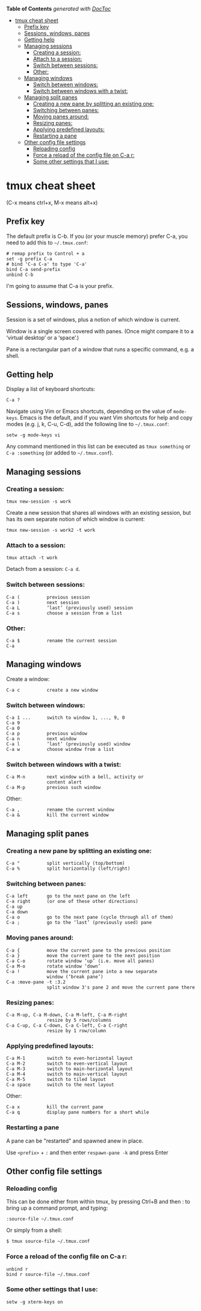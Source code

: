 <!-- START doctoc generated TOC please keep comment here to allow auto update -->
<!-- DON'T EDIT THIS SECTION, INSTEAD RE-RUN doctoc TO UPDATE -->
**Table of Contents**  *generated with [DocToc](https://github.com/thlorenz/doctoc)*

- [tmux cheat sheet](#tmux-cheat-sheet)
  - [Prefix key](#prefix-key)
  - [Sessions, windows, panes](#sessions-windows-panes)
  - [Getting help](#getting-help)
  - [Managing sessions](#managing-sessions)
    - [Creating a session:](#creating-a-session)
    - [Attach to a session:](#attach-to-a-session)
    - [Switch between sessions:](#switch-between-sessions)
    - [Other:](#other)
  - [Managing windows](#managing-windows)
    - [Switch between windows:](#switch-between-windows)
    - [Switch between windows with a twist:](#switch-between-windows-with-a-twist)
  - [Managing split panes](#managing-split-panes)
    - [Creating a new pane by splitting an existing one:](#creating-a-new-pane-by-splitting-an-existing-one)
    - [Switching between panes:](#switching-between-panes)
    - [Moving panes around:](#moving-panes-around)
    - [Resizing panes:](#resizing-panes)
    - [Applying predefined layouts:](#applying-predefined-layouts)
    - [Restarting a pane](#restarting-a-pane)
  - [Other config file settings](#other-config-file-settings)
    - [Reloading config](#reloading-config)
    - [Force a reload of the config file on C-a r:](#force-a-reload-of-the-config-file-on-c-a-r)
    - [Some other settings that I use:](#some-other-settings-that-i-use)

<!-- END doctoc generated TOC please keep comment here to allow auto update -->

# tmux cheat sheet

(C-x means ctrl+x, M-x means alt+x)


## Prefix key

The default prefix is C-b. If you (or your muscle memory) prefer C-a, you need to add this to `~/.tmux.conf`:

```
# remap prefix to Control + a
set -g prefix C-a
# bind 'C-a C-a' to type 'C-a'
bind C-a send-prefix
unbind C-b
```

I'm going to assume that C-a is your prefix.

## Sessions, windows, panes

Session is a set of windows, plus a notion of which window is current.

Window is a single screen covered with panes. (Once might compare it to a ‘virtual desktop’ or a ‘space’.)

Pane is a rectangular part of a window that runs a specific command, e.g. a shell.


## Getting help

Display a list of keyboard shortcuts:

```
C-a ?
```

Navigate using Vim or Emacs shortcuts, depending on the value of `mode-keys`. Emacs is the default, and if you want Vim shortcuts for help and copy modes (e.g. j, k, C-u, C-d), add the following line to `~/.tmux.conf`:

```
setw -g mode-keys vi
```

Any command mentioned in this list can be executed as `tmux something` or `C-a :something` (or added to `~/.tmux.conf`).


## Managing sessions

### Creating a session:

```
tmux new-session -s work
```

Create a new session that shares all windows with an existing session, but has its own separate notion of which window is current:

```
tmux new-session -s work2 -t work
```

### Attach to a session:

```
tmux attach -t work
```

Detach from a session: `C-a d`.

### Switch between sessions:

```
C-a (          previous session
C-a )          next session
C-a L          ‘last’ (previously used) session
C-a s          choose a session from a list
```

### Other:

```
C-a $          rename the current session
C-a
```

## Managing windows

Create a window:

```
C-a c          create a new window
```

### Switch between windows:

```
C-a 1 ...      switch to window 1, ..., 9, 0
C-a 9
C-a 0
C-a p          previous window
C-a n          next window
C-a l          ‘last’ (previously used) window
C-a w          choose window from a list
```

### Switch between windows with a twist:

```
C-a M-n        next window with a bell, activity or
               content alert
C-a M-p        previous such window
```


Other:

```
C-a ,          rename the current window
C-a &          kill the current window
```

## Managing split panes

### Creating a new pane by splitting an existing one:

```
C-a "          split vertically (top/bottom)
C-a %          split horizontally (left/right)
```

### Switching between panes:

```
C-a left       go to the next pane on the left
C-a right      (or one of these other directions)
C-a up
C-a down
C-a o          go to the next pane (cycle through all of them)
C-a ;          go to the ‘last’ (previously used) pane
```

### Moving panes around:

```
C-a {          move the current pane to the previous position
C-a }          move the current pane to the next position
C-a C-o        rotate window ‘up’ (i.e. move all panes)
C-a M-o        rotate window ‘down’
C-a !          move the current pane into a new separate
               window (‘break pane’)
C-a :move-pane -t :3.2
               split window 3's pane 2 and move the current pane there
```

### Resizing panes:

```
C-a M-up, C-a M-down, C-a M-left, C-a M-right
               resize by 5 rows/columns
C-a C-up, C-a C-down, C-a C-left, C-a C-right
               resize by 1 row/column
```

### Applying predefined layouts:

```
C-a M-1        switch to even-horizontal layout
C-a M-2        switch to even-vertical layout
C-a M-3        switch to main-horizontal layout
C-a M-4        switch to main-vertical layout
C-a M-5        switch to tiled layout
C-a space      switch to the next layout
```

Other:

```
C-a x          kill the current pane
C-a q          display pane numbers for a short while
```

### Restarting a pane

A pane can be "restarted" and spawned anew in place.

Use `<prefix>` + `:` and then enter `respawn-pane -k` and press Enter

## Other config file settings

### Reloading config

This can be done either from within tmux, by pressing Ctrl+B and then : to bring up a command prompt, and typing:

```
:source-file ~/.tmux.conf
```

Or simply from a shell:

```
$ tmux source-file ~/.tmux.conf
```

### Force a reload of the config file on C-a r:

```
unbind r
bind r source-file ~/.tmux.conf
```

### Some other settings that I use:

```
setw -g xterm-keys on
```
